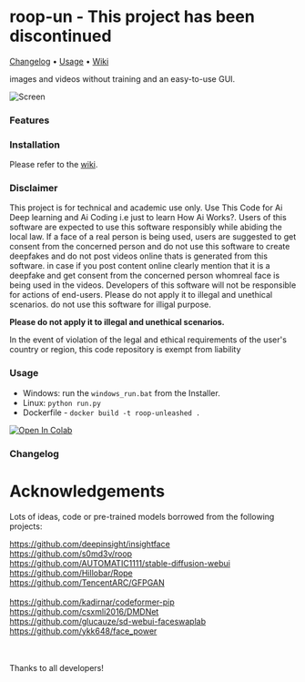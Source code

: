 # roop-un - This project has been discontinued

[Changelog](#changelog) • [Usage](#usage) • [Wiki](https://github.com/ravindergandhi/roop-un/wiki)


images and videos without training and an easy-to-use GUI.


![Screen](https://github.com/C0untFloyd/roop-unleashed/assets/131583554/6ee6860d-efbe-4337-8c62-a67598863637)

### Features

### Installation

Please refer to the [wiki](https://github.com/ravindergandhi/roop-un/wiki).


### Disclaimer


This project is for technical and academic use only. Use This Code for Ai Deep learning and Ai Coding i.e just to learn How Ai Works?. Users of this software are expected to use this software responsibly while abiding the local law. If a face of a real person is being used, users are suggested to get consent from the concerned person and do not use this software to create deepfakes and do not post videos online thats is generated from this software. in case if you post content online clearly mention that it is a deepfake and get consent from the concerned person whomreal face is being used in the videos. Developers of this software will not be responsible for actions of end-users. Please do not apply it to illegal and unethical scenarios. do not use this software for illigal purpose. 

**Please do not apply it to illegal and unethical scenarios.**

In the event of violation of the legal and ethical requirements of the user's country or region, this code repository is exempt from liability

### Usage

- Windows: run the `windows_run.bat` from the Installer.
- Linux: `python run.py`
- Dockerfile - `docker build -t roop-unleashed .`

<a target="_blank" href="https://colab.research.google.com/drive/1S85afJVl7-L7F5FvSWwhYNPHgKWMccVo#scrollTo=lv1g3rT8nf2H">
  <img src="https://colab.research.google.com/assets/colab-badge.svg" alt="Open In Colab"/>
</a>






### Changelog


# Acknowledgements

Lots of ideas, code or pre-trained models borrowed from the following projects:

https://github.com/deepinsight/insightface<br />
https://github.com/s0md3v/roop<br />
https://github.com/AUTOMATIC1111/stable-diffusion-webui<br /> 
https://github.com/Hillobar/Rope<br />
https://github.com/TencentARC/GFPGAN<br />   
https://github.com/kadirnar/codeformer-pip<br />
https://github.com/csxmli2016/DMDNet<br />
https://github.com/glucauze/sd-webui-faceswaplab<br />
https://github.com/ykk648/face_power<br />

<br />
<br />
Thanks to all developers!

